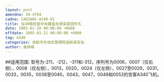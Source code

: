 ```yaml
---
layout: post
amendno: 39-4704
cadno: CAD2005-A340-01
title: 在40框检查中央翼盒龙骨梁紧固件孔
date: 2005-01-20 00:00:00 +0800
effdate: 2005-01-21 00:00:00 +0800
tag: A340
categories: 民航华东地区管理局适航审定处
author: 袁晓峰
---
```


##适用范围:
型号为-211，-212，-311和-312，序列号为0006，0007（仅右侧），0008（仅左侧），0013，0020，0024（仅左侧），0027至0029，0031，0033，0035，0038至0040，0043，0047，0049和0052的空客A340飞机。

